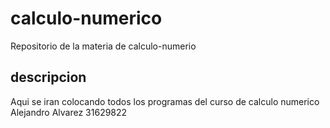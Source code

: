 # calculo-numerico
Repositorio de la materia de calculo-numerio
## descripcion
Aqui se iran colocando todos los programas del curso de calculo numerico
Alejandro Alvarez 31629822
